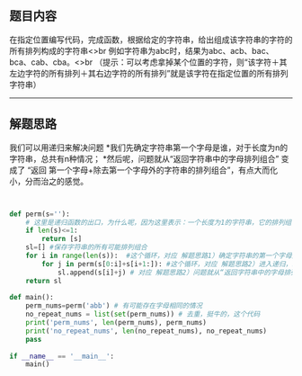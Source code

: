 ## 题目内容
  在指定位置编写代码，完成函数，根据给定的字符串，给出组成该字符串的字符的所有排列构成的字符串<>br
  例如字符串为abc时，结果为abc、acb、bac、bca、cab、cba。<>br
 （提示：可以考虑拿掉某个位置的字符，则“该字符＋其左边字符的所有排列＋其右边字符的所有排列”就是该字符在指定位置的所有排列字符串）<br>
 
 ___
 
## 解题思路
  我们可以用递归来解决问题
  *我们先确定字符串第一个字母是谁，对于长度为n的字符串，总共有n种情况；
  *然后呢，问题就从“返回字符串中的字母排列组合” 变成了 “返回 第一个字母+除去第一个字母外的字符串的排列组合”，有点大而化小，分而治之的感觉。


```python


def perm(s=''):
    # 这里是递归函数的出口，为什么呢，因为这里表示：一个长度为1的字符串，它的排列组合就是它自己。
    if len(s)<=1:
        return [s]
    sl=[] #保存字符串的所有可能排列组合
    for i in range(len(s)):  #这个循环，对应 解题思路1）确定字符串的第一个字母是谁，有n种可能（n为字符串s的长度
        for j in perm(s[0:i]+s[i+1:]): #这个循环，对应 解题思路2）进入递归，s[0:i]+s[i+1:]的意思就是把s中的s[i]给去掉
            sl.append(s[i]+j) # 对应 解题思路2）问题就从“返回字符串中的字母排列组合” **变成了** “返回 第一个字母+除去第一个字母外的字符串的排列组合”
    return sl
 
def main():
    perm_nums=perm('abb') # 有可能存在字母相同的情况
    no_repeat_nums = list(set(perm_nums)) # 去重，挺牛的，这个代码
    print('perm_nums', len(perm_nums), perm_nums)
    print('no_repeat_nums', len(no_repeat_nums), no_repeat_nums)
    pass
 
if __name__ == '__main__':
    main()
```
